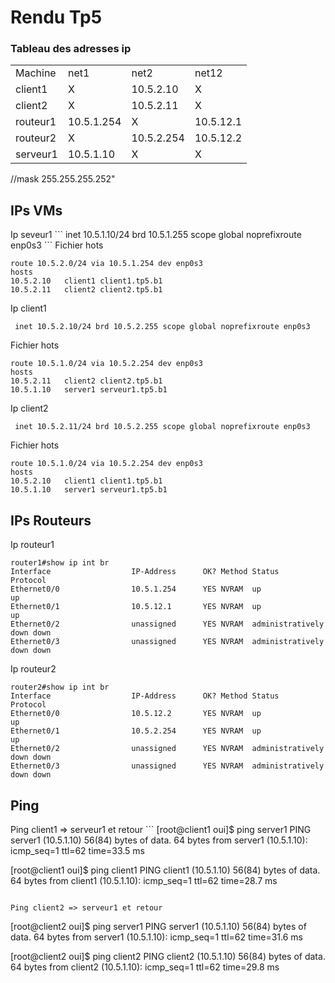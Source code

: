 <h1>Rendu Tp5</h1>


<h3>Tableau des adresses ip</h3>
<table>
  <tr>
    <td>Machine</td><td>net1</td><td>net2</td><td>net12</td>
  </tr>
  <tr>
    <td>client1</td><td>X</td><td>10.5.2.10</td><td>X</td>
  </tr>
  <tr>
  <td>client2</td><td>X</td><td>10.5.2.11</td><td>X</td>
  </tr>
  <tr>
    <td>routeur1</td><td>10.5.1.254</td><td>X</td><td>10.5.12.1</td>
  </tr>
  <tr>
    <td>routeur2</td><td>X</td><td>10.5.2.254</td><td>10.5.12.2</td> 
  </tr>
  <tr>
    <td>serveur1</td><td>10.5.1.10</td><td>X</td><td>X</td>
  </tr>
</table>
//mask 255.255.255.252"
<h2>IPs VMs</h2>
Ip seveur1
```
inet 10.5.1.10/24 brd 10.5.1.255 scope global noprefixroute enp0s3
```
Fichier hots

```
route 10.5.2.0/24 via 10.5.1.254 dev enp0s3
hosts
10.5.2.10   client1 client1.tp5.b1
10.5.2.11   client2 client2.tp5.b1
```

Ip client1
```
 inet 10.5.2.10/24 brd 10.5.2.255 scope global noprefixroute enp0s3

```
Fichier hots 
```
route 10.5.1.0/24 via 10.5.2.254 dev enp0s3
hosts
10.5.2.11   client2 client2.tp5.b1
10.5.1.10   server1 serveur1.tp5.b1
```

Ip client2

```
 inet 10.5.2.11/24 brd 10.5.2.255 scope global noprefixroute enp0s3

```
Fichier hots
```
route 10.5.1.0/24 via 10.5.2.254 dev enp0s3
hosts
10.5.2.10   client1 client1.tp5.b1
10.5.1.10   server1 serveur1.tp5.b1
```
<h2>IPs Routeurs</h2>

Ip routeur1

```
router1#show ip int br
Interface                  IP-Address      OK? Method Status                Protocol
Ethernet0/0                10.5.1.254      YES NVRAM  up                    up
Ethernet0/1                10.5.12.1       YES NVRAM  up                    up
Ethernet0/2                unassigned      YES NVRAM  administratively down down
Ethernet0/3                unassigned      YES NVRAM  administratively down down
```

Ip routeur2
```
router2#show ip int br
Interface                  IP-Address      OK? Method Status                Protocol
Ethernet0/0                10.5.12.2       YES NVRAM  up                    up
Ethernet0/1                10.5.2.254      YES NVRAM  up                    up
Ethernet0/2                unassigned      YES NVRAM  administratively down down
Ethernet0/3                unassigned      YES NVRAM  administratively down down

```

<h2>Ping</h2>
Ping client1 => serveur1 et retour
```
[root@client1 oui]$ ping server1
PING server1 (10.5.1.10) 56(84) bytes of data.
64 bytes from server1 (10.5.1.10): icmp_seq=1 ttl=62 time=33.5 ms

[root@client1 oui]$ ping client1
PING client1 (10.5.1.10) 56(84) bytes of data.
64 bytes from client1 (10.5.1.10): icmp_seq=1 ttl=62 time=28.7 ms
```

Ping client2 => serveur1 et retour
```
[root@client2 oui]$ ping server1
PING server1 (10.5.1.10) 56(84) bytes of data.
64 bytes from server1 (10.5.1.10): icmp_seq=1 ttl=62 time=31.6 ms

[root@client2 oui]$ ping client2
PING client2 (10.5.1.10) 56(84) bytes of data.
64 bytes from client2 (10.5.1.10): icmp_seq=1 ttl=62 time=29.8 ms
```